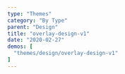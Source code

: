 ```yaml
---
type: "Themes"
category: "By Type"
parent: "Design"
title: "overlay-design-v1"
date: "2020-02-27"
demos: [
  "themes/design/overlay-design-v1"
]
---
```

